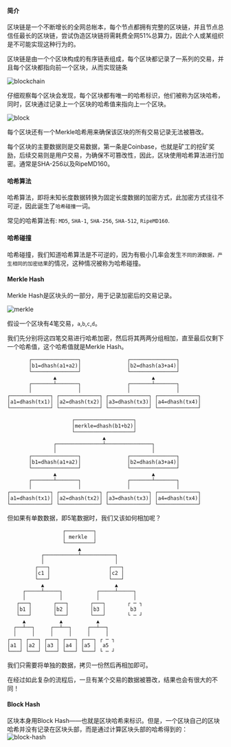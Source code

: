 #### 简介
区块链是一个不断增长的全网总帐本，每个节点都拥有完整的区块链，并且节点总信任最长的区块链，尝试伪造区块链将需耗费全网51%总算力，因此个人或某组织是不可能实现这种行为的。

区块链是由一个个区块构成的有序链表组成，每个区块都记录了一系列的交易，并且每个区块都指向前一个区块，从而实现链条

![blockchain](https://www.liaoxuefeng.com/files/attachments/1312023350607937/l)

仔细观察每个区块会发现，每个区块都有唯一的哈希标识，他们被称为区块哈希，同时，区块通过记录上一个区块的哈希值来指向上一个区块。

![block](https://www.liaoxuefeng.com/files/attachments/1312023377870913/l)

每个区块还有一个Merkle哈希用来确保该区块的所有交易记录无法被篡改。

每个区块的主要数据则是交易数据，第一条是Coinbase，也就是矿工的挖矿奖励，后续交易则是用户交易，为确保不可篡改性，因此，区块使用哈希算法进行加密。通常是SHA-256以及RipeMD160。

#### 哈希算法
哈希算法，即将未知长度数据转换为固定长度数据的加密方式，此加密方式往往不可逆，因此诞生了`哈希碰撞`一词。

常见的哈希算法有: `MD5`, `SHA-1`, `SHA-256`, `SHA-512`, `RipeMD160`.

#### 哈希碰撞
哈希碰撞，我们知道哈希算法是不可逆的，因为有极小几率会发生`不同的源数据，产生相同的加密结果`的情况，这种情况被称为哈希碰撞。

#### Merkle Hash
Merkle Hash是区块头的一部分，用于记录加密后的交易记录。

![merkle](https://www.liaoxuefeng.com/files/attachments/1312022436249666/l)

假设一个区块有4笔交易，`a`,`b`,`c`,`d`。

我们先分别将这四笔交易进行哈希加密，然后将其两两分组相加，直至最后仅剩下一个哈希值，这个哈希值就是Merkle Hash。
```ascii
       ┌───────────────┐               ┌───────────────┐
       │b1=dhash(a1+a2)│               │b2=dhash(a3+a4)│
       └───────────────┘               └───────────────┘
               ▲                               ▲
       ┌───────┴───────┐               ┌───────┴───────┐
       │               │               │               │
┌─────────────┐ ┌─────────────┐ ┌─────────────┐ ┌─────────────┐
│a1=dhash(tx1)│ │a2=dhash(tx2)│ │a3=dhash(tx3)│ │a4=dhash(tx4)│
└─────────────┘ └─────────────┘ └─────────────┘ └─────────────┘
```



```ascii
                     ┌───────────────────┐
                     │merkle=dhash(b1+b2)│
                     └───────────────────┘
                               ▲
               ┌───────────────┴───────────────┐
               │                               │
       ┌───────────────┐               ┌───────────────┐
       │b1=dhash(a1+a2)│               │b2=dhash(a3+a4)│
       └───────────────┘               └───────────────┘
               ▲                               ▲
       ┌───────┴───────┐               ┌───────┴───────┐
       │               │               │               │
┌─────────────┐ ┌─────────────┐ ┌─────────────┐ ┌─────────────┐
│a1=dhash(tx1)│ │a2=dhash(tx2)│ │a3=dhash(tx3)│ │a4=dhash(tx4)│
└─────────────┘ └─────────────┘ └─────────────┘ └─────────────┘
```

但如果有单数数据，即5笔数据时，我们又该如何相加呢？
```ascii
                  ┌─────────┐
                  │ merkle  │
                  └─────────┘
                       ▲
           ┌───────────┴───────────┐
           │                       │
         ┌───┐                   ┌───┐
         │c1 │                   │c2 │
         └───┘                   └───┘
           ▲                       ▲
     ┌─────┴─────┐           ┌─────┴─────┐
     │           │           │           │
   ┌───┐       ┌───┐       ┌───┐       ┌ ─ ┐
   │b1 │       │b2 │       │b3 │        b3
   └───┘       └───┘       └───┘       └ ─ ┘
     ▲           ▲           ▲
  ┌──┴──┐     ┌──┴──┐     ┌──┴──┐
  │     │     │     │     │     │
┌───┐ ┌───┐ ┌───┐ ┌───┐ ┌───┐ ┌ ─ ┐
│a1 │ │a2 │ │a3 │ │a4 │ │a5 │  a5
└───┘ └───┘ └───┘ └───┘ └───┘ └ ─ ┘
```

我们只需要将单独的数据，拷贝一份然后再相加即可。

在经过如此复杂的流程后，一旦有某个交易的数据被篡改，结果也会有很大的不同！

#### Block Hash
区块本身用Block Hash——也就是区块哈希来标识。但是，一个区块自己的区块哈希并没有记录在区块头部，而是通过计算区块头部的哈希得到的：
![block-hash](https://www.liaoxuefeng.com/files/attachments/1312022870360130/l)

